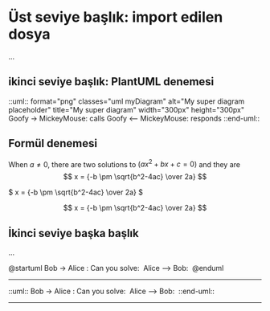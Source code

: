 # Üst seviye başlık: import edilen dosya
...
## ikinci seviye başlık: PlantUML denemesi
::uml:: format="png" classes="uml myDiagram" alt="My super diagram placeholder" title="My super diagram" width="300px" height="300px"
  Goofy ->  MickeyMouse: calls
  Goofy <-- MickeyMouse: responds
::end-uml::

## Formül denemesi
When $a \ne 0$, there are two solutions to $(ax^2 + bx + c = 0)$ and they are $$ x = {-b \pm \sqrt{b^2-4ac} \over 2a} $$

$ x = {-b \pm \sqrt{b^2-4ac} \over 2a} $

$$ x = {-b \pm \sqrt{b^2-4ac} \over 2a} $$

## İkinci seviye başka başlık
...

@startuml
Bob -> Alice : Can you solve: <math>ax^2+bx+c=0</math>
Alice --> Bob: <math>x = (-b+-sqrt(b^2-4ac))/(2a)</math>
@enduml

---

::uml::
Bob -> Alice : Can you solve: <math>ax^2+bx+c=0</math>
Alice --> Bob: <math>x = (-b+-sqrt(b^2-4ac))/(2a)</math>
::end-uml::

---